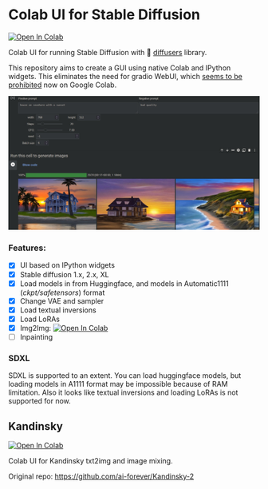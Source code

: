 # Colab UI for Stable Diffusion

[![Open In Colab](https://colab.research.google.com/assets/colab-badge.svg)](https://colab.research.google.com/github/oneir0mancer/stable-diffusion-diffusers-colab-ui/blob/main/sd_diffusers_colab_ui.ipynb)

Colab UI for running Stable Diffusion with 🤗 [diffusers](https://github.com/huggingface/diffusers) library.

This repository aims to create a GUI using native Colab and IPython widgets. 
This eliminates the need for gradio WebUI, which [seems to be prohibited](https://github.com/googlecolab/colabtools/issues/3591) now on Google Colab.

![UI example](docs/ui-example.jpg)

### Features:
 - [X] UI based on IPython widgets
 - [X] Stable diffusion 1.x, 2.x, XL
 - [X] Load models in from Huggingface, and models in Automatic1111 (*ckpt/safetensors*) format
 - [X] Change VAE and sampler
 - [X] Load textual inversions
 - [x] Load LoRAs
 - [x] Img2Img: [![Open In Colab](https://colab.research.google.com/assets/colab-badge.svg)](https://colab.research.google.com/github/oneir0mancer/stable-diffusion-diffusers-colab-ui/blob/main/sd_diffusers_img2img_ui.ipynb)
 - [ ] Inpainting

### SDXL
SDXL is supported to an extent. You can load huggingface models, but loading models in A1111 format may be impossible because of RAM limitation.
Also it looks like textual inversions and loading LoRAs is not supported for now.

## Kandinsky
[![Open In Colab](https://colab.research.google.com/assets/colab-badge.svg)](https://colab.research.google.com/github/oneir0mancer/stable-diffusion-diffusers-colab-ui/blob/main/sd_kandinsky_colab_ui.ipynb)

Colab UI for Kandinsky txt2img and image mixing.

Original repo: https://github.com/ai-forever/Kandinsky-2
